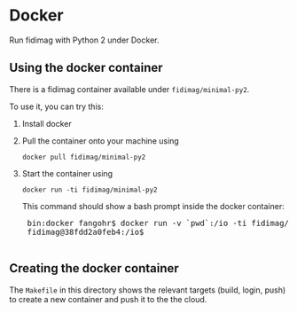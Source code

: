 # Docker

Run fidimag with Python 2 under Docker.

## Using the docker container

There is a fidimag container available under `fidimag/minimal-py2`.

To use it, you can try this:

1. Install docker

2. Pull the container onto your machine using

       docker pull fidimag/minimal-py2

3. Start the container using

       docker run -ti fidimag/minimal-py2

   This command should show a bash prompt inside the docker container:

    <pre>
    bin:docker fangohr$ docker run -v `pwd`:/io -ti fidimag/minimal-py2
    fidimag@38fdd2a0feb4:/io$
    </pre>

## Creating the docker container

The `Makefile` in this directory shows the relevant targets (build, login, push)
to create a new container and push it to the the cloud.
